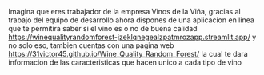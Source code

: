 Imagina que eres trabajador de la empresa Vinos de la Viña, gracias al trabajo del equipo de desarrollo ahora dispones de una aplicacion en linea que te permitira saber si el vino es o no de buena calidad  https://winequalityrandomforest-jzeklqnegealzpatmrozapp.streamlit.app/ y no solo eso, tambien cuentas con una pagina web https://31victor45.github.io/Wine_Quality_Random_Forest/ la cual te dara informacion de las caracteristicas que hacen unico a cada tipo de vino